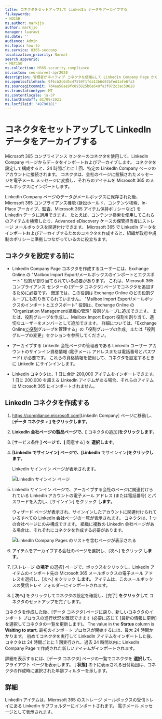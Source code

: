 ```yaml
---
title: コネクタをセットアップして LinkedIn データをアーカイブする
f1.keywords:
- NOCSH
ms.author: markjjo
author: markjjo
manager: laurawi
ms.date: ''
audience: Admin
ms.topic: how-to
ms.service: O365-seccomp
localization_priority: Normal
search.appverid:
- MET150
ms.collection: M365-security-compliance
ms.custom: seo-marvel-apr2020
description: 管理者がネイティブ コネクタを使用&して LinkedIn Company Page から Microsoft 365 にデータをインポートする方法について説明します。
ms.openlocfilehash: 9f6cb2c6d5c47559f1fda13b6d03bfed3afe6fa2
ms.sourcegitcommit: 7d4aa58ae9fc893825b6e648fa3f072c3ac59628
ms.translationtype: MT
ms.contentlocale: ja-JP
ms.lasthandoff: 01/09/2021
ms.locfileid: "49790181"
---
```

# <a name="set-up-a-connector-to-archive-linkedin-data"></a>コネクタをセットアップして LinkedIn データをアーカイブする

Microsoft 365 コンプライアンス センターのコネクタを使用して、LinkedIn Company ページからデータをインポートおよびアーカイブします。 コネクタを設定して構成すると、24 時間ごとに 1 回、特定の LinkedIn Company ページのアカウントに接続されます。 コネクタは、会社のページに投稿されたメッセージを電子メール メッセージに変換し、それらのアイテムを Microsoft 365 のメールボックスにインポートします。

LinkedIn Company ページのデータがメールボックスに保存された後、Microsoft 365 コンプライアンス機能 (訴訟ホールド、コンテンツ検索、In-Place アーカイブ、監査、Microsoft 365 アイテム保持ポリシーなど) を LinkedIn データに適用できます。 たとえば、コンテンツ検索を使用してこれらのアイテムを検索したり、Advanced eDiscovery ケースの保管担当者にストレージ メールボックスを関連付けできます。 Microsoft 365 で LinkedIn データをインポートおよびアーカイブするためのコネクタを作成すると、組織が政府や規制のポリシーに準拠しつながっているのに役立ちます。

## <a name="before-you-set-up-a-connector"></a>コネクタを設定する前に

- LinkedIn Company Page コネクタを作成するユーザーには、Exchange Online の "Mailbox Import Export/メールボックスのインポートとエクスポート" 役割が割り当てられている必要があります。 これは、Microsoft 365コンプライアンス センターの [データ コネクタ] ページでコネクタを追加するために必要です。 既定では、この役割は Exchange Online のどの役割グループにも割り当てられていません。 "Mailbox Import Export/メールボックスのインポートとエクスポート" 役割は、Exchange Online の "Organization Management/組織の管理" 役割グループに追加できます。 または、役割グループを作成し、Mailbox Import Export 役割を割り当て、適切なユーザーをメンバーとして追加できます。 詳細については、「Exchange Online[で役割](https://docs.microsoft.com/Exchange/permissions-exo/role-groups#create-role-groups)グループ[](https://docs.microsoft.com/Exchange/permissions-exo/role-groups#modify-role-groups)を管理する」の「役割グループの作成」または「役割グループの変更」セクションを参照してください。

- アーカイブする LinkedIn 会社ページの管理者である LinkedIn ユーザー アカウントのサインイン資格情報 (電子メール アドレスまたは電話番号とパスワード) が必要です。 これらの資格情報を使用して、コネクタを設定するときに LinkedIn にサインインします。

- LinkedIn コネクタは、1 日に合計 200,000 アイテムをインポートできます。 1 日に 200,000 を超える LinkedIn アイテムがある場合、それらのアイテムは Microsoft 365 にインポートされません。

## <a name="create-a-linkedin-connector"></a>LinkedIn コネクタを作成する

1. <https://compliance.microsoft.com>[LinkedIn Company] ページに移動し、[**データ コネクタ**  >  **] をクリックします**。

2. **LinkedIn 会社ページの製品ページで、[** コネクタの追加]**をクリックします**。

3. [サービス条件 **] ページで、[** 同意する] を **選択します**。

4. **[LinkedIn でサインイン] ページで、[LinkedIn** でサインイン]**をクリックします**。

   LinkedIn サインイン ページが表示されます。

   ![LinkedIn サインイン ページ](../media/LinkedInSigninPage.png)

5. LinkedIn サインイン ページで、アーカイブする会社のページに関連付けられている LinkedIn アカウントの電子メール アドレス (または電話番号) とパスワードを入力し、[サインイン] をクリック **します**。

   ウィザード ページが表示され、サインインしたアカウントに関連付けられているすべての LinkedIn 会社ページの一覧が表示されます。 コネクタは、1 つの会社ページにのみ構成できます。 組織に複数の LinkedIn 会社ページがある場合は、それぞれにコネクタを作成する必要があります。

   ![LinkedIn Company Pages のリストを含むページが表示される](../media/LinkedInSelectCompanyPage.png)

6. アイテムをアーカイブする会社のページを選択し、[次へ] をクリック **します**。

7. [ストレージ **の場所** の選択] ページで、ボックスをクリックし、LinkedIn アイテムのインポート先の Microsoft 365 メールボックスの電子メール アドレスを選択し、[次へ] をクリック **します。** アイテムは、このメールボックスの受信トレイ フォルダーにインポートされます。

8. [ **次へ]** をクリックしてコネクタの設定を確認し、[完了] **をクリックして** コネクタのセットアップを完了します。

コネクタを作成した後、[データ コネクタ] ページに戻り、新しいコネクタのインポート プロセスの進行状況を確認できます (必要に応じて [最新の情報に更新] を選択してコネクタの一覧を更新します)。 The value in the **Status** column is **Waiting to start**. 最初のインポート プロセスが開始するには、最大 24 時間かかります。 初めてコネクタを実行して LinkedIn アイテムをインポートした後、コネクタは 24 時間ごとに 1 回実行され、過去 24 時間以内に LinkedIn Company Page で作成された新しいアイテムがインポートされます。

詳細を表示するには、[データ コネクタ] ページの一覧でコネクタを **選択して、** フライアウト ページを表示します。 [ **状態]** の下に表示される日付範囲は、コネクタの作成時に選択された年齢フィルターを示します。

## <a name="more-information"></a>詳細

LinkedIn アイテムは、Microsoft 365 のストレージ メールボックスの受信トレイにある LinkedIn サブフォルダーにインポートされます。 電子メール メッセージとして表示されます。
